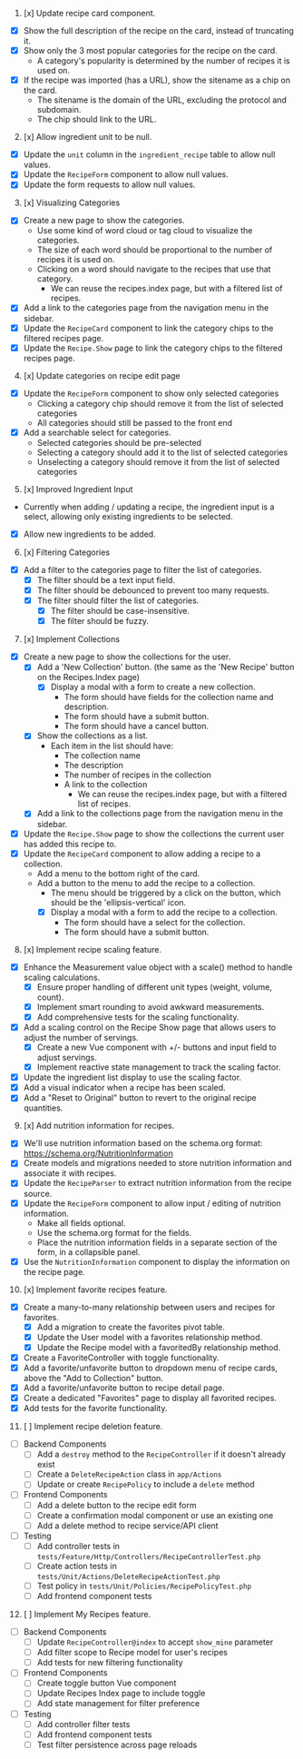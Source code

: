 1. [x] Update recipe card component.
  - [x] Show the full description of the recipe on the card, instead of truncating it.
  - [x] Show only the 3 most popular categories for the recipe on the card.
    - A category's popularity is determined by the number of recipes it is used on.
  - [x] If the recipe was imported (has a URL), show the sitename as a chip on the card.
    - The sitename is the domain of the URL, excluding the protocol and subdomain.
    - The chip should link to the URL.
2. [x] Allow ingredient unit to be null.
  - [x] Update the `unit` column in the `ingredient_recipe` table to allow null values.
  - [x] Update the `RecipeForm` component to allow null values.
  - [x] Update the form requests to allow null values.
3. [x] Visualizing Categories
  - [x] Create a new page to show the categories.
    - Use some kind of word cloud or tag cloud to visualize the categories.
    - The size of each word should be proportional to the number of recipes it is used on.
    - Clicking on a word should navigate to the recipes that use that category.
      - We can reuse the recipes.index page, but with a filtered list of recipes.
  - [x] Add a link to the categories page from the navigation menu in the sidebar.
  - [x] Update the `RecipeCard` component to link the category chips to the filtered recipes page.
  - [x] Update the `Recipe.Show` page to link the category chips to the filtered recipes page.
4. [x] Update categories on recipe edit page
  - [x] Update the `RecipeForm` component to show only selected categories
    - Clicking a category chip should remove it from the list of selected categories
    - All categories should still be passed to the front end
  - [x] Add a searchable select for categories. 
    - Selected categories should be pre-selected
    - Selecting a category should add it to the list of selected categories
    - Unselecting a category should remove it from the list of selected categories
5. [x] Improved Ingredient Input
  - Currently when adding / updating a recipe, the ingredient input is a select, allowing only existing ingredients to be selected.
  - [x] Allow new ingredients to be added.
6. [x] Filtering Categories
  - [x] Add a filter to the categories page to filter the list of categories.
    - [x] The filter should be a text input field.
    - [x] The filter should be debounced to prevent too many requests.
    - [x] The filter should filter the list of categories.
      - [x] The filter should be case-insensitive.
      - [x] The filter should be fuzzy.
7. [x] Implement Collections
  - [x] Create a new page to show the collections for the user.
    - [x] Add a 'New Collection' button. (the same as the 'New Recipe' button on the Recipes.Index page)
      - [x] Display a modal with a form to create a new collection.
        - The form should have fields for the collection name and description.
        - The form should have a submit button.
        - The form should have a cancel button.
    - [x] Show the collections as a list.
      - Each item in the list should have:
        - The collection name
        - The description
        - The number of recipes in the collection
        - A link to the collection
          - We can reuse the recipes.index page, but with a filtered list of recipes.
    - [x] Add a link to the collections page from the navigation menu in the sidebar.
  - [x] Update the `Recipe.Show` page to show the collections the current user has added this recipe to.
  - [x] Update the `RecipeCard` component to allow adding a recipe to a collection.
    - Add a menu to the bottom right of the card.
    - Add a button to the menu to add the recipe to a collection.
      - The menu should be triggered by a click on the button, which should be the 'ellipsis-vertical' icon.
      - [x] Display a modal with a form to add the recipe to a collection.
        - The form should have a select for the collection.
        - The form should have a submit button.
8. [x] Implement recipe scaling feature.
  - [x] Enhance the Measurement value object with a scale() method to handle scaling calculations.
    - [x] Ensure proper handling of different unit types (weight, volume, count).
    - [x] Implement smart rounding to avoid awkward measurements.
    - [x] Add comprehensive tests for the scaling functionality.
  - [x] Add a scaling control on the Recipe Show page that allows users to adjust the number of servings.
    - [x] Create a new Vue component with +/- buttons and input field to adjust servings.
    - [x] Implement reactive state management to track the scaling factor.
  - [x] Update the ingredient list display to use the scaling factor.
  - [x] Add a visual indicator when a recipe has been scaled.
  - [x] Add a "Reset to Original" button to revert to the original recipe quantities.

9. [x] Add nutrition information for recipes.
  - [x] We'll use nutrition information based on the schema.org format: https://schema.org/NutritionInformation
  - [x] Create models and migrations needed to store nutrition information and associate it with recipes.
  - [x] Update the `RecipeParser` to extract nutrition information from the recipe source.
  - [x] Update the `RecipeForm` component to allow input / editing of nutrition information.
    - Make all fields optional.
    - Use the schema.org format for the fields.
    - Place the nutrition information fields in a separate section of the form, in a collapsible panel.
  - [x] Use the `NutritionInformation` component to display the information on the recipe page.

10. [x] Implement favorite recipes feature.
  - [x] Create a many-to-many relationship between users and recipes for favorites.
    - [x] Add a migration to create the favorites pivot table.
    - [x] Update the User model with a favorites relationship method.
    - [x] Update the Recipe model with a favoritedBy relationship method.
  - [x] Create a FavoriteController with toggle functionality.
  - [x] Add a favorite/unfavorite button to dropdown menu of recipe cards, above the "Add to Collection" button.
  - [x] Add a favorite/unfavorite button to recipe detail page.
  - [x] Create a dedicated "Favorites" page to display all favorited recipes.
  - [x] Add tests for the favorite functionality.

11. [ ] Implement recipe deletion feature.
  - [ ] Backend Components
    - [ ] Add a `destroy` method to the `RecipeController` if it doesn't already exist
    - [ ] Create a `DeleteRecipeAction` class in `app/Actions`
    - [ ] Update or create `RecipePolicy` to include a `delete` method
  - [ ] Frontend Components
    - [ ] Add a delete button to the recipe edit form
    - [ ] Create a confirmation modal component or use an existing one
    - [ ] Add a delete method to recipe service/API client
  - [ ] Testing
    - [ ] Add controller tests in `tests/Feature/Http/Controllers/RecipeControllerTest.php`
    - [ ] Create action tests in `tests/Unit/Actions/DeleteRecipeActionTest.php`
    - [ ] Test policy in `tests/Unit/Policies/RecipePolicyTest.php`
    - [ ] Add frontend component tests

12. [ ] Implement My Recipes feature.
  - [ ] Backend Components
    - [ ] Update `RecipeController@index` to accept `show_mine` parameter
    - [ ] Add filter scope to Recipe model for user's recipes
    - [ ] Add tests for new filtering functionality
  - [ ] Frontend Components
    - [ ] Create toggle button Vue component
    - [ ] Update Recipes Index page to include toggle
    - [ ] Add state management for filter preference
  - [ ] Testing
    - [ ] Add controller filter tests
    - [ ] Add frontend component tests
    - [ ] Test filter persistence across page reloads
